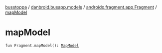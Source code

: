 [busstoppa](../../index.md) / [danbroid.busapp.models](../index.md) / [androidx.fragment.app.Fragment](index.md) / [mapModel](./map-model.md)

# mapModel

`fun Fragment.mapModel(): `[`MapModel`](../-map-model/index.md)